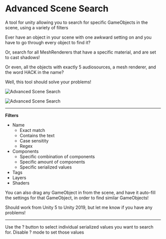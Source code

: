 # Advanced Scene Search 
A tool for unity allowing you to search for specific GameObjects in the scene, using a variety of filters


Ever have an object in your scene with one awkward setting on and you have to go through every object to find it?

Or, search for all MeshRenderers that have a specific material, and are set to cast shadows!

Or even, all the objects with exactly 5 audiosources, a mesh renderer, and the word HACK in the name?

Well, this tool should solve your problems!

![Advanced Scene Search](http://jacobkeane.co.uk/wp-content/uploads/2017/08/170815_Unity_Kv6wv31.png)

![Advanced Scene Search](https://i.imgur.com/YdhpBbP.png)


---

**Filters**
* Name
  * Exact match
  * Contains the text
  * Case sensitity
  * Regex
* Components
  * Specific combination of components
  * Specific amount of components
  * Specific serialized values
* Tags
* Layers
* Shaders

You can also drag any GameObject in from the scene, and have it auto-fill the settings for that GameObject, in order to find similar GameObjects!

Should work from Unity 5 to Unity 2019, but let me know if you have any problems!


---

Use the ? button to select individual serialized values you want to search for. Disable ? mode to set those values
